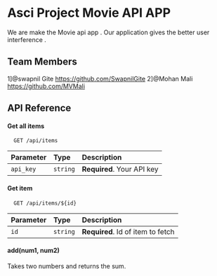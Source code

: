 
# Asci Project Movie API APP
We are make the Movie api app .
Our application gives the better user interference . 



## Team Members



 1]@swapnil Gite https://github.com/SwapnilGite
 2]@Mohan Mali https://github.com/MVMali
 
## API Reference

#### Get all items

```http
  GET /api/items
```

| Parameter | Type     | Description                |
| :-------- | :------- | :------------------------- |
| `api_key` | `string` | **Required**. Your API key |

#### Get item

```http
  GET /api/items/${id}
```

| Parameter | Type     | Description                       |
| :-------- | :------- | :-------------------------------- |
| `id`      | `string` | **Required**. Id of item to fetch |

#### add(num1, num2)

Takes two numbers and returns the sum.

  